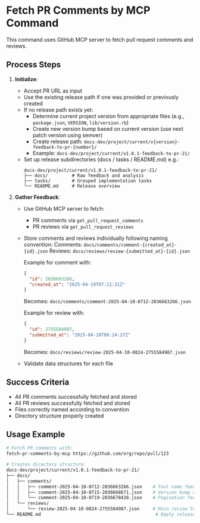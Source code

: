 # Fetch PR Comments by MCP Command

This command uses GitHub MCP server to fetch pull request comments and reviews.

## Process Steps

1. **Initialize**:
   - Accept PR URL as input
   - Use the existing release path if one was provided or previously created
   - If no release path exists yet:
     - Determine current project version from appropriate files (e.g., `package.json`, `VERSION`, `lib/version.rb`)
     - Create new version bump based on current version (use next patch version using semver)
     - Create release path: `docs-dev/project/current/v{version}-feedback-to-pr-{number}/`
     - Example: `docs-dev/project/current/v1.0.1-feedback-to-pr-21/`
   - Set up release subdirectories (docs / tasks / README.md) e.g.:
     ```
     docs-dev/project/current/v1.0.1-feedback-to-pr-21/
     ├── docs/         # Raw feedback and analysis
     ├── tasks/        # Grouped implementation tasks
     └── README.md     # Release overview
     ```

2. **Gather Feedback**:
   - Use GitHub MCP server to fetch:
     - PR comments via `get_pull_request_comments`
     - PR reviews via `get_pull_request_reviews`
   - Store comments and reviews individually following naming convention:
     Comments: `docs/comments/comment-{created_at}-{id}.json`
     Reviews: `docs/reviews/review-{submitted_at}-{id}.json`

     Example for comment with:
     ```json
     {
       "id": 2036663266,
       "created_at": "2025-04-10T07:12:31Z"
     }
     ```
     Becomes: `docs/comments/comment-2025-04-10-0712-2036663266.json`

     Example for review with:
     ```json
     {
       "id": 2755584987,
       "submitted_at": "2025-04-10T08:24:37Z"
     }
     ```
     Becomes: `docs/reviews/review-2025-04-10-0824-2755584987.json`

   - Validate data structures for each file

## Success Criteria

- All PR comments successfully fetched and stored
- All PR reviews successfully fetched and stored
- Files correctly named according to convention
- Directory structure properly created

## Usage Example

```bash
# Fetch PR comments with:
fetch-pr-comments-by-mcp https://github.com/org/repo/pull/123

# Creates directory structure:
docs-dev/project/current/v1.0.1-feedback-to-pr-21/
├── docs/
│   ├── comments/
│   │   ├── comment-2025-04-10-0712-2036663266.json    # Tool name feedback
│   │   ├── comment-2025-04-10-0715-2036668671.json    # Version bump request
│   │   └── comment-2025-04-10-0719-2036678438.json    # Pagination feedback
│   └── reviews/
│       └── review-2025-04-10-0824-2755584987.json     # Main review feedback
└── README.md                                           # Empty release overview
```